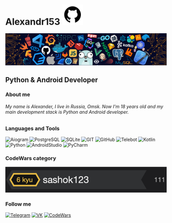 # Alexandr153 ![Hat](https://github.com/Alexandr153/Alexandr153/blob/main/assets/hat.png)

![Header](https://github.com/Alexandr153/Alexandr153/blob/main/assets/header.png)

## Python & Android Developer

### About me

###### My name is Alexander, I live in Russia, Omsk. Now I'm 18 years old and my main development stack is Python and Android developer.

### Languages and Tools
![Aiogram](https://img.shields.io/badge/-Aiogram-black?style=for-the-badge&logo=telegram)
![PostgreSQL](https://img.shields.io/badge/-PostgreSQL-black?style=for-the-badge&logo=postgresql)
![SQLite](https://img.shields.io/badge/-SQLite-black?style=for-the-badge&logo=Sqlite)
![GIT](https://img.shields.io/badge/-GIT-black?style=for-the-badge&logo=GIT)
![GitHub](https://img.shields.io/badge/-GitHub-black?style=for-the-badge&logo=github)
![Telebot](https://img.shields.io/badge/-Telebot-black?style=for-the-badge&logo=telegram)
![Kotlin](https://img.shields.io/badge/-Kotlin-black?style=for-the-badge&logo=kotlin)
![Python](https://img.shields.io/badge/-Python-black?style=for-the-badge&logo=python)
![AndroidStudio](https://img.shields.io/badge/-Android_Studio-black?style=for-the-badge&logo=androidstudio)
![PyCharm](https://img.shields.io/badge/-PyCharm-black?style=for-the-badge&logo=pycharm)

### CodeWars category

![CodeWars](https://github.com/Alexandr153/Alexandr153/blob/main/assets/CodeWars.png)

### Follow me

[![Telegram](https://img.shields.io/badge/-Telegram-black?style=for-the-badge&logo=telegram)](https://t.me/Sashkald)
[![VK](https://img.shields.io/badge/-VK-black?style=for-the-badge&logo=vk)](https://vk.com/nirvanainomsk)
[![CodeWars](https://img.shields.io/badge/-CodeWars-black?style=for-the-badge&logo=codewars)](https://www.codewars.com/users/sashok123)